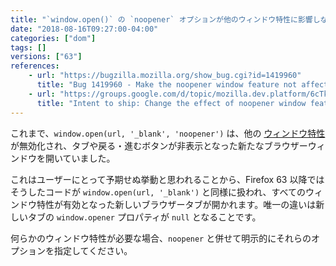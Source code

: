 ```yaml
---
title: "`window.open()` の `noopener` オプションが他のウィンドウ特性に影響しなくなりました"
date: "2018-08-16T09:27:00-04:00"
categories: ["dom"]
tags: []
versions: ["63"]
references:
    - url: "https://bugzilla.mozilla.org/show_bug.cgi?id=1419960"
      title: "Bug 1419960 - Make the noopener window feature not affect whether other window features are enabled"
    - url: "https://groups.google.com/d/topic/mozilla.dev.platform/6cTk_b1l6LE/discussion"
      title: "Intent to ship: Change the effect of noopener window feature on other window features in window.open"
---
```

これまで、`window.open(url, '_blank', 'noopener')` は、他の [ウィンドウ特性](https://developer.mozilla.org/docs/Web/API/Window/open#Window_features) が無効化され、タブや戻る・進むボタンが非表示となった新たなブラウザーウィンドウを開いていました。

これはユーザーにとって予期せぬ挙動と思われることから、Firefox 63 以降ではそうしたコードが `window.open(url, '_blank')` と同様に扱われ、すべてのウィンドウ特性が有効となった新しいブラウザータブが開かれます。唯一の違いは新しいタブの `window.opener` プロパティが `null` となることです。

何らかのウィンドウ特性が必要な場合、`noopener` と併せて明示的にそれらのオプションを指定してください。
